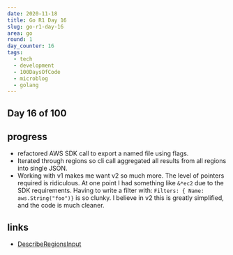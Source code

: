 ```yaml
---
date: 2020-11-18
title: Go R1 Day 16
slug: go-r1-day-16
area: go
round: 1
day_counter: 16
tags:
  - tech
  - development
  - 100DaysOfCode
  - microblog
  - golang
---
```


## Day 16 of 100

## progress

- refactored AWS SDK call to export a named file using flags.
- Iterated through regions so cli call aggregated all results from all regions into single JSON.
- Working with v1 makes me want v2 so much more.
The level of pointers required is ridiculous.
At one point I had something like `&*ec2` due to the SDK requirements.
Having to write a filter with: `Filters: { Name: aws.String("foo")}` is so clunky.
I believe in v2 this is greatly simplified, and the code is much cleaner.

## links

- [DescribeRegionsInput](https://pkg.go.dev/github.com/aws/aws-sdk-go@v1.35.31/service/ec2#DescribeRegionsInput.GoString)
